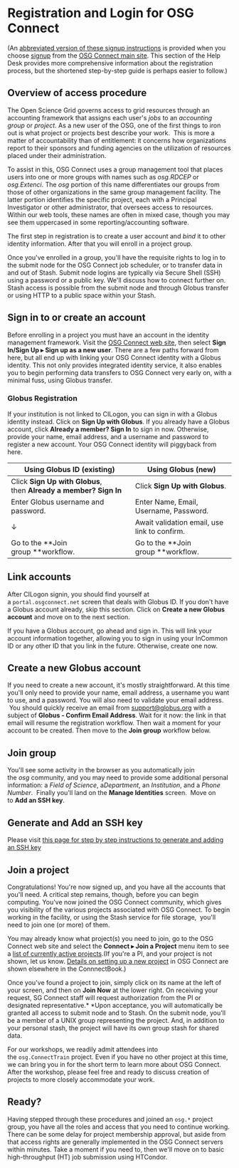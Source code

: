 [title]: - "Registration and Login for OSG Connect"

Registration and Login for OSG Connect
======================================

(An [abbreviated version of these signup
instructions](<https://osgconnect.net/signup>) is provided when you
choose [signup](<https://osgconnect.net/signup>) from the [OSG Connect main
site](<https://osgconnect.net/>). This section of the Help Desk provides more
comprehensive information about the registration process, but the shortened
step-by-step guide is perhaps easier to follow.)

Overview of access procedure
----------------------------

The Open Science Grid governs access to grid resources through an accounting
framework that assigns each user's *jobs* to an *accounting group* or *project*.
As a new user of the OSG, one of the first things to iron out is what
project or projects best describe your work.  This is more a matter of
accountability than of entitlement: it concerns how organizations report to
their sponsors and funding agencies on the utilization of resources placed under
their administration.

To assist in this, OSG Connect uses a group management tool that places users
into one or more groups with names such as *osg.RDCEP* or *osg.Extenci*. 
The *osg* portion of this name differentiates our groups from those of 
other organizations in the same group management facility. The latter portion 
identifies the specific project, each with a Principal Investigator or other 
administrator, that oversees access to resources. Within our web tools, these 
names are often in mixed case, though you may see them uppercased in some 
reporting/accounting software.

The first step in registration is to create a user account and *bind* it to
other identity information. After that you will enroll in a project group.

Once you've enrolled in a group, you'll have the requisite rights to log in to
the submit node for the OSG Connect job scheduler, or to transfer data in and
out of Stash. Submit node logins are typically via Secure Shell (SSH) using a
password or a public key. We'll discuss how to connect further on. Stash access
is possible from the submit node and through Globus transfer or using HTTP to a 
public space within your Stash.

Sign in to or create an account
-------------------------------

Before enrolling in a project you must have an account in the identity
management framework. Visit the [OSG Connect web
site](<https://osgconnect.net/>), then select **Sign In/Sign Up ▸ Sign up as a
new user**. There are a few paths forward from here, but all end up with linking
your OSG Connect identity with a Globus identity. This not only provides
integrated identity service, it also enables you to begin performing data
transfers to OSG Connect very early on, with a minimal fuss, using Globus 
transfer.

<!-- ### InCommon Registration

The default first step is to sign in using an InCommon ID through the CILogon
service. This allows you to enroll using your existing campus identifier and
credentials, provided that your home institution is a member of the InCommon
Federation.

Click on **Proceed** to begin this process. You'll be directed to a discovery
service which asks you what your home institution is. (If you've used CILogon
before it may already know your home institution and skip this step.) Locate
your institution in the list, or type its name to find matches. If your
institution does not appear, it may not be an InCommon member; you'll need to
register using another approach described below.

After selecting your institution in the discovery service, you'll be taken to
your own institution's local sign-in screen. You've probably used it before,
and if it looks familiar that's because it's exactly the same web site.  Sign in
using your campus credentials. When done, you'll return automatically to the
OSG Connect portal and can carry on with signup. -->

### Globus Registration

If your institution is not linked to CILogon, you can sign in with a Globus identity 
instead. Click on **Sign Up with Globus**. If you already have
a Globus account, click **Already a member? Sign In** to sign in now. Otherwise,
provide your name, email address, and a username and password to register a new
account. Your OSG Connect identity will piggyback from here.

<!-- | **Using InCommon/CILogon**                     | **Using Globus ID (existing)**                             | **Using Globus  (new)**                |
|------------------------------------------------|-------------------------------------------------------------------|----------------------------------------------|
| Click **Proceed**.                             | Click **Sign Up with Globus**, then **Already a member? Sign In** | Click **Sign Up with Globus**.               |
| Select your institution from the CILogon site. | Enter Globus username and password.                               | Enter Name, Email, Username, Password.       |
| Perform authentication at your institution.    | ↓                                                                 | Await validation email, use link to confirm. |
| Go to the **Link accounts **workflow.          | Go to the **Join group **workflow.                                | Go to the **Join group **workflow.           | -->


| **Using Globus ID (existing)**                                    | **Using Globus  (new)**                      |
|-------------------------------------------------------------------|----------------------------------------------|
| Click **Sign Up with Globus**, then **Already a member? Sign In** | Click **Sign Up with Globus**.               |
| Enter Globus username and password.                               | Enter Name, Email, Username, Password.       |
| ↓                                                                 | Await validation email, use link to confirm. |
| Go to the **Join group **workflow.                                | Go to the **Join group **workflow.           |

Link accounts
-------------

After CILogon signin, you should find yourself at
a `portal.osgconnect.net` screen that deals with Globus ID. If you don't
have a Globus account already, skip this section. Click on **Create a new
Globus account** and move on to the next section.

If you have a Globus account, go ahead and sign in. This will link your
account information together, allowing you to sign in using your InCommon ID or
any other ID that you link in the future. Otherwise, create one now.

Create a new Globus account
----------------------------------

If you need to create a new account, it's mostly straightforward. At this time
you'll only need to provide your name, email address, a username you want to
use, and a password. You will also need to validate your email address.  You
should quickly receive an email from <support@globus.org> with a subject
of **Globus - Confirm Email Address**. Wait for it now: the link in that email
will resume the registration workflow. Then wait a moment for your account to be
created. Then move to the **Join group** workflow below.

Join group
----------

You'll see some activity in the browser as you automatically join
the *osg* community, and you may need to provide some additional personal
information: a *Field of Science*, a*Department*, an *Institution*, and a *Phone
Number*.  Finally you'll land on the **Manage Identities** screen.  Move on
to **Add an SSH key**.

Generate and Add an SSH key
---------------------------

Please visit [this page for step by step instructions to generate and adding an SSH key](<https://support.opensciencegrid.org/support/solutions/articles/12000027675-generate-and-add-an-ssh-key-to-your-account>)


Join a project
--------------

Congratulations! You're now signed up, and you have all the accounts that you'll
need. A critical step remains, though, before you can begin computing. You've
now joined the OSG Connect community, which gives you visibility of the various
projects associated with OSG Connect. To begin working in the facility, or using
the Stash service for file storage,  you'll need to join one (or more) of them.

You may already know what project(s) you need to join, go to the OSG Connect web
site and select the **Connect ▸ Join a Project** menu item to see a [list of
currently active projects](<http://osgconnect.net/project-summary>).(If you're a
PI, and your project is not shown, let us know. [Details on setting up a new
project](<https://confluence.grid.iu.edu/display/CON/Start+a+Project+with+OSG+Connect>) in
OSG Connect are shown elsewhere in the ConnnectBook.)

Once you've found a project to join, simply click on its name at the left of
your screen, and then on **Join Now** at the lower right. On receiving your
request, SG Connect staff will request authorization from the PI or designated
representative.* *Upon acceptance, you will automatically be granted all access
to submit node and to Stash. On the submit node, you'll be a member of a UNIX
group representing the project. And, in addition to your personal stash, the
project will have its own group stash for shared data.

For our workshops, we readily admit attendees into
the `osg.ConnectTrain` project. Even if you have no other project at this time,
we can bring you in for the short term to learn more about OSG Connect. After
the workshop, please feel free and ready to discuss creation of projects to more
closely accommodate your work.

Ready?
------

Having stepped through these procedures and joined an `osg.*` project group, you
have all the roles and access that you need to continue working. There can be
some delay for project membership approval, but aside from that access rights
are generally implemented in the OSG Connect servers within minutes. Take a
moment if you need to, then we'll move on to basic high-throughput (HT) job
submission using HTCondor.
